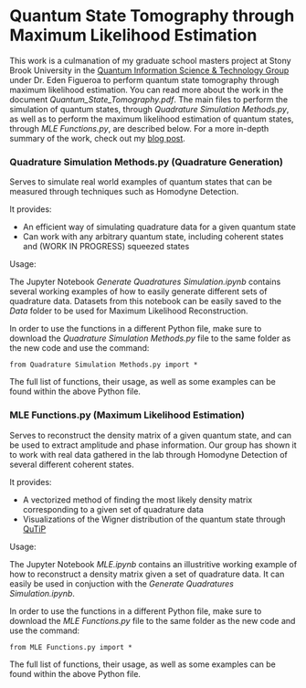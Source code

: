 # Quantum State Tomography through Maximum Likelihood Estimation

This work is a culmanation of my graduate school masters project at Stony Brook University in the [Quantum Information Science & Technology Group](http://qit.physics.sunysb.edu/wordpress/) under Dr. Eden Figueroa to perform quantum state tomography through maximum likelihood estimation. You can read more about the work in the document $\mathit{Quantum\_State\_Tomography.pdf}$. The main files to perform the simulation of quantum states, through $\textit{Quadrature Simulation Methods.py}$, as well as to perform the maximum likelihood estimation of quantum states, through $\textit{MLE Functions.py}$, are described below. For a more in-depth summary of the work, check out my [blog post](https://williambidle.github.io/programming-projects/2022/12/08/Maximum-Likelihood-Estimation-for-Quantum-State-Tomography.html).

### Quadrature Simulation Methods.py (Quadrature Generation)

Serves to simulate real world examples of quantum states that can be measured through techniques such as Homodyne Detection.

It provides:

- An efficient way of simulating quadrature data for a given quantum state
- Can work with any arbitrary quantum state, including coherent states and (WORK IN PROGRESS) squeezed states

Usage:

The Jupyter Notebook $\textit{Generate Quadratures Simulation.ipynb}$ contains several working examples of how to easily generate different sets of quadrature data. Datasets from this notebook can be easily saved to the $\textit{Data}$ folder to be used for Maximum Likelihood Reconstruction. 

In order to use the functions in a different Python file, make sure to download the $\textit{Quadrature Simulation Methods.py}$ file to the same folder as the new code and use the command:

    from Quadrature Simulation Methods.py import *

The full list of functions, their usage, as well as some examples can be found within the above Python file.

### MLE Functions.py (Maximum Likelihood Estimation)

Serves to reconstruct the density matrix of a given quantum state, and can be used to extract amplitude and phase information. Our group has shown it to work with real data gathered in the lab through Homodyne Detection of several different coherent states.

It provides:

- A vectorized method of finding the most likely density matrix corresponding to a given set of quadrature data
- Visualizations of the Wigner distribution of the quantum state through [QuTiP](https://qutip.org/docs/4.0.2/guide/guide-visualization.html)

Usage:

The Jupyter Notebook $\textit{MLE.ipynb}$ contains an illustritive working example of how to reconstruct a density matrix given a set of quadrature data. It can easily be used in conjuction with the $\textit{Generate Quadratures Simulation.ipynb}$. 

In order to use the functions in a different Python file, make sure to download the $\textit{MLE Functions.py}$ file to the same folder as the new code and use the command:

    from MLE Functions.py import *
    
The full list of functions, their usage, as well as some examples can be found within the above Python file.
